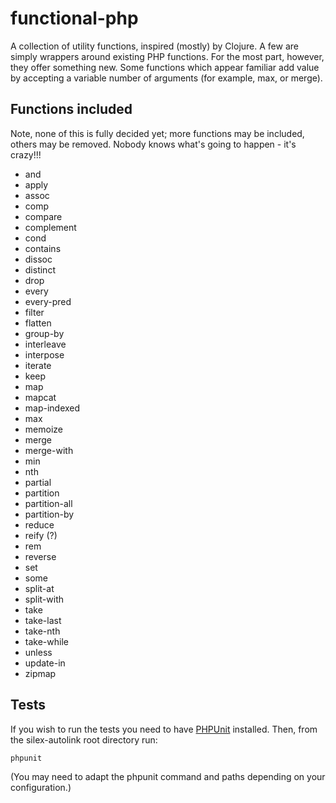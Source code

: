functional-php
==============

A collection of utility functions, inspired (mostly) by Clojure. A few are
simply wrappers around existing PHP functions. For the most part, however, they
offer something new. Some functions which appear familiar add value by accepting
a variable number of arguments (for example, max, or merge).

Functions included
------------------

Note, none of this is fully decided yet; more functions may be included, others
may be removed. Nobody knows what's going to happen - it's crazy!!!

* and
* apply
* assoc
* comp
* compare
* complement
* cond
* contains
* dissoc
* distinct
* drop
* every
* every-pred
* filter
* flatten
* group-by
* interleave
* interpose
* iterate
* keep
* map
* mapcat
* map-indexed
* max
* memoize
* merge
* merge-with
* min
* nth
* partial
* partition
* partition-all
* partition-by
* reduce
* reify (?)
* rem
* reverse
* set
* some
* split-at
* split-with
* take
* take-last
* take-nth
* take-while
* unless
* update-in
* zipmap

Tests
-----

If you wish to run the tests you need to have
[PHPUnit](https://github.com/sebastianbergmann/phpunit/) installed. Then, from
the silex-autolink root directory run:

    phpunit

(You may need to adapt the phpunit command and paths depending on your
configuration.)